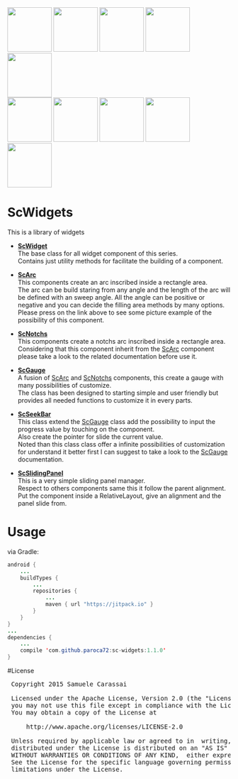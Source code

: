 <img src="https://github.com/Paroca72/sc-widgets/blob/master/raw/scgauge/2.jpg" height="100px" />
<img src="https://github.com/Paroca72/sc-widgets/blob/master/raw/scgauge/3.jpg" height="100px" />
<img src="https://github.com/Paroca72/sc-widgets/blob/master/raw/scgauge/4.jpg" height="100px" />
<img src="https://github.com/Paroca72/sc-widgets/blob/master/raw/scgauge/5.jpg" height="100px" />
<img src="https://github.com/Paroca72/sc-widgets/blob/master/raw/scgauge/11.jpg" height="100px" />
<br />
<img src="https://github.com/Paroca72/sc-widgets/blob/master/raw/scgauge/6.jpg" height="100px" />
<img src="https://github.com/Paroca72/sc-widgets/blob/master/raw/scgauge/7.jpg" height="100px" />
<img src="https://github.com/Paroca72/sc-widgets/blob/master/raw/scgauge/8.jpg" height="100px" />
<img src="https://github.com/Paroca72/sc-widgets/blob/master/raw/scgauge/9.jpg" height="100px" />
<img src="https://github.com/Paroca72/sc-widgets/blob/master/raw/scgauge/10.jpg" height="100px" />

# ScWidgets
This is a library of widgets

- **[ScWidget](ScWidget.md)**<br />
The base class for all widget component of this series.<br />
Contains just utility methods for facilitate the building of a component.

- **[ScArc](ScArc.md)**<br />
This components create an arc inscribed inside a rectangle area.<br />
The arc can be build staring from any angle and the length of the arc will be defined with an sweep angle.
All the angle can be positive or negative and you can decide the filling area methods by many options.
Please press on the link above to see some picture example of the possibility of this component.

- **[ScNotchs](ScNotchs.md)**<br />
This components create a notchs arc inscribed inside a rectangle area.<br />
Considering that this component inherit from the [ScArc](ScArc.md) component please take a look to the related documentation before use it.

- **[ScGauge](ScGauge.md)**<br />
A fusion of [ScArc](ScArc.md) and [ScNotchs](ScNotchs.md) components, this create a gauge with many possibilities of customize.<br />
The class has been designed to starting simple and user friendly but provides all needed functions to customize it in every parts.

- **[ScSeekBar](ScSeekBar.md)**<br />
This class extend the [ScGauge](ScGauge.md) class add the possibility to input the progress value by touching on the component.<br />
Also create the pointer for slide the current value.<br />
Noted than this class class offer a infinite possibilities of customization for understand it better first I can suggest to take a look to the [ScGauge](ScGauge.md) documentation.

- **[ScSlidingPanel](ScSlidingPanel.md)**<br />
This is a very simple sliding panel manager.<br />
Respect to others components same this it follow the parent alignment.
Put the component inside a RelativeLayout, give an alignment and the panel slide from.


# Usage

via Gradle:
```java
android {
    ...
    buildTypes {
        ...
        repositories {
            ...
            maven { url "https://jitpack.io" }
        }
    }
}
...
dependencies {
    ...
    compile 'com.github.paroca72:sc-widgets:1.1.0'
}
```

#License
<pre>
 Copyright 2015 Samuele Carassai

 Licensed under the Apache License, Version 2.0 (the "License");
 you may not use this file except in compliance with the License.
 You may obtain a copy of the License at

     http://www.apache.org/licenses/LICENSE-2.0

 Unless required by applicable law or agreed to in  writing, software
 distributed under the License is distributed on an "AS IS" BASIS,
 WITHOUT WARRANTIES OR CONDITIONS OF ANY KIND,  either express or implied.
 See the License for the specific language governing permissions and
 limitations under the License.
</pre>
